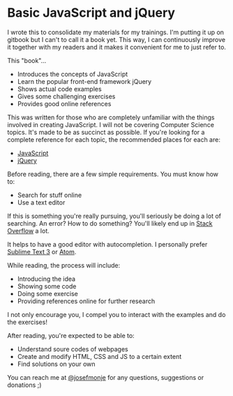 # Basic JavaScript and jQuery


I wrote this to consolidate my materials for my trainings. I'm putting it up on gitbook but I can't to call it a book yet. This way, I can continuously improve it together with my readers and it makes it convenient for me to just refer to.

This "book"...

* Introduces the concepts of JavaScript
* Learn the popular front-end framework jQuery
* Shows actual code examples
* Gives some challenging exercises
* Provides good online references

This was written for those who are completely unfamiliar with the things involved in creating JavaScript. I will not be covering Computer Science topics. It's made to be as succinct as possible. If you're looking for a complete reference for each topic, the recommended places for each are:

* [JavaScript](https://developer.mozilla.org/en-US/docs/Web/javascript)
* [jQuery](http://api.jquery.com/)

Before reading, there are a few simple requirements. You must know how to:

* Search for stuff online
* Use a text editor

If this is something you're really pursuing, you'll seriously be doing a lot of searching. An error? How to do something? You'll likely end up in [Stack Overflow](http://stackoverflow.com/) a lot.

It helps to have a good editor with autocompletion. I personally prefer [Sublime Text 3](http://www.sublimetext.com/3) or [Atom](https://atom.io/).

While reading, the process will include:

* Introducing the idea
* Showing some code
* Doing some exercise
* Providing references online for further research

I not only encourage you, I compel you to interact with the examples and do the exercises!

After reading, you're expected to be able to:

* Understand soure codes of webpages
* Create and modify HTML, CSS and JS to a certain extent
* Find solutions on your own

You can reach me at [@josefmonje](https://twitter.com/josefmonje) for any questions, suggestions or donations ;)
